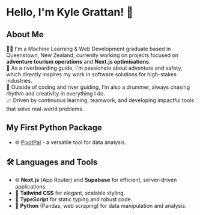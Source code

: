 # Hello, I'm Kyle Grattan! 👋

## About Me
👨‍💻 I'm a Machine Learning & Web Development graduate based in Queenstown, New Zealand, currently working on projects focused on **adventure tourism operations** and **Next.js optimisations**.  
🌊 As a riverboarding guide, I'm passionate about adventure and safety, which directly inspires my work in software solutions for high-stakes industries.  
🥁 Outside of coding and river guiding, I’m also a drummer, always chasing rhythm and creativity in everything I do.  
📈 Driven by continuous learning, teamwork, and developing impactful tools that solve real-world problems.

## My First Python Package
- 🌐 [PivotPal](https://www.pythonpivotpal.com) - a versatile tool for data analysis.

## 🛠️ Languages and Tools
- 🌐 **Next.js** (App Router) and **Supabase** for efficient, server-driven applications.
- 🎨 **Tailwind CSS** for elegant, scalable styling.
- 📜 **TypeScript** for static typing and robust code.
- 🐍 **Python** (Pandas, web scraping) for data manipulation and analysis.

